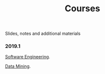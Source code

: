 ﻿---
layout: page      
title: Courses
comments: no   
permalink: /courses/   
---   

Slides, notes and additional materials

### 2019.1

<html>
 <head>
      <meta name="description" content="Courses">
      <meta name="keywords" content="courses">
      <title> Professor Daricélio Soares Couses </title>
 </head>
 
 <body> 


<a href="https://github.com/daricelio/daricelio.github.io/tree/master/couses/2019.1/SoftwareEngineering/">Software Engineering</a>. <p>
<a href="https://github.com/daricelio/daricelio.github.io/tree/master/couses/2019.1/DataMining">Data Mining</a>. <p>


